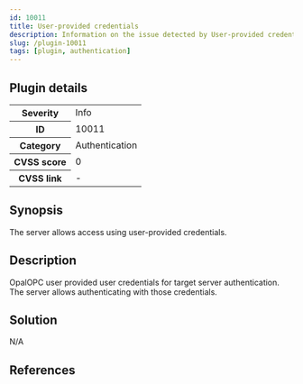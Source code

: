 ```yaml
---
id: 10011
title: User-provided credentials
description: Information on the issue detected by User-provided credentials security testing plugin.
slug: /plugin-10011
tags: [plugin, authentication]
---
```


## Plugin details

<table>
  <tr>
    <th>Severity</th>
    <td>Info</td>
  </tr>
  <tr>
    <th>ID</th>
    <td>10011</td>
  </tr>
    <tr>
    <th>Category</th>
    <td>Authentication</td>
  </tr>
    <tr>
    <th>CVSS score</th>
    <td>0</td>
  </tr>
  <tr>
    <th>CVSS link</th>
    <td>-</td>
  </tr>
</table>

## Synopsis

The server allows access using user-provided credentials.

## Description

OpalOPC user provided user credentials for target server authentication. The server allows authenticating with those credentials.

## Solution

N/A

## References

